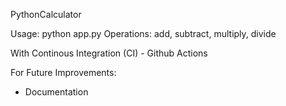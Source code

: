 PythonCalculator

Usage: python app.py <operation> <num1> <num2>
Operations: add, subtract, multiply, divide

With Continous Integration (CI) - Github Actions


For Future Improvements:
- Documentation
